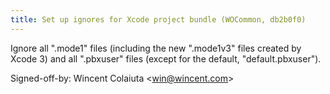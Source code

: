 ```yaml
---
title: Set up ignores for Xcode project bundle (WOCommon, db2b0f0)
---
```


Ignore all ".mode1" files (including the new ".mode1v3" files created by Xcode 3) and all ".pbxuser" files (except for the default, "default.pbxuser").

Signed-off-by: Wincent Colaiuta &lt;win@wincent.com&gt;
